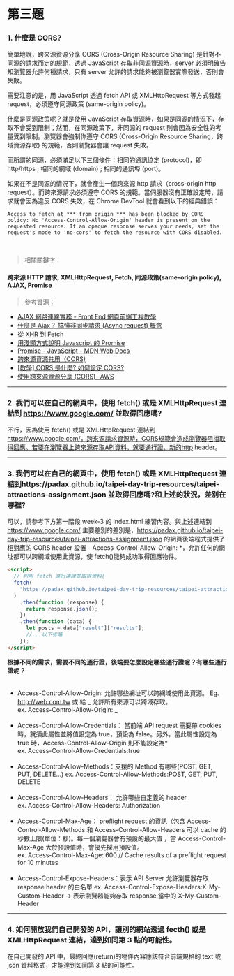 # 第三題

### 1. 什麼是 CORS?

簡單地說，跨來源資源分享 CORS (Cross-Origin Resource Sharing) 是針對不同源的請求而定的規範，透過 JavaScript 存取非同源資源時，server 必須明確告知瀏覽器允許何種請求，只有 server 允許的請求能夠被瀏覽器實際發送，否則會失敗。

需要注意的是，用 JavaScript 透過 fetch API 或 XMLHttpRequest 等方式發起 request，必須遵守同源政策 (same-origin policy)。

什麼是同源政策呢？就是使用 JavaScript 存取資源時，如果是同源的情況下，存取不會受到限制；然而，在同源政策下，非同源的 request 則會因為安全性的考量受到限制。瀏覽器會強制你遵守 CORS (Cross-Origin Resource Sharing，跨域資源存取) 的規範，否則瀏覽器會讓 request 失敗。

而所謂的同源，必須滿足以下三個條件：相同的通訊協定 (protocol)，即 http/https ; 相同的網域 (domain) ; 相同的通訊埠 (port)。

如果在不是同源的情況下，就會產生一個跨來源 http 請求（cross-origin http request）。而跨來源請求必須遵守 CORS 的規範。當伺服器沒有正確設定時，請求就會因為違反 CORS 失敗，在 Chrome DevTool 就會看到以下的經典錯誤：

```
Access to fetch at *** from origin *** has been blocked by CORS policy: No 'Access-Control-Allow-Origin' header is present on the requested resource. If an opaque response serves your needs, set the request's mode to 'no-cors' to fetch the resource with CORS disabled.
```

<br />

> 相關關鍵字：

#### 跨來源 HTTP 請求, XMLHttpRequest, Fetch, 同源政策(same-origin policy), AJAX, Promise

> 參考資源：

- [AJAX 網路連線實務 - Front End 網頁前端工程教學](https://www.youtube.com/watch?v=6X8sDGFGRss&t=938s)
- [什麼是 Ajax？ 搞懂非同步請求 (Async request) 概念](https://tw.alphacamp.co/blog/ajax-asynchronous-request)
- [從 XHR 到 Fetch](https://www.ithome.com.tw/voice/121435)
- [用淺顯方式說明 Javascript 的 Promise](https://ithelp.ithome.com.tw/articles/10230214)
- [Promise - JavaScript - MDN Web Docs](https://developer.mozilla.org/zh-TW/docs/Web/JavaScript/Reference/Global_Objects/Promise)
- [跨來源資源共用（CORS)](https://developer.mozilla.org/zh-TW/docs/Web/HTTP/CORS)
- [[教學] CORS 是什麼? 如何設定 CORS?](https://shubo.io/what-is-cors/#什麼是-cors-cross-origin-resource-sharing)
- [使用跨來源資源分享 (CORS) -AWS](https://docs.aws.amazon.com/zh_tw/AmazonS3/latest/userguide/cors.html)

<hr >

### 2. 我們可以在自己的網頁中，使用 fetch() 或是 XMLHttpRequest 連結到 https://www.google.com/ 並取得回應嗎?

不行，因為使用 fetch() 或是 XMLHttpRequest 連結到 https://www.google.com/，跨來源請求資源時，CORS規範會造成瀏覽器阻擋取得回應。若要在瀏覽器上跨來源存取API資料，就要通行證，新的http header。

<hr >

### 3. 我們可以在自己的網頁中，使用 fetch() 或是 XMLHttpRequest 連結到https://padax.github.io/taipei-day-trip-resources/taipei-attractions-assignment.json 並取得回應嗎?和上述的狀況，差別在哪裡?

可以，請參考下方第一階段 week-3 的 index.html 練習內容。與上述連結到 https://www.google.com/ 主要差別的差別是，https://padax.github.io/taipei-day-trip-resources/taipei-attractions-assignment.json 的網頁後端程式提供了相對應的 CORS header 設置 - Access-Control-Allow-Origin: \*，允許任何的網址都可以跨網域使用此資源，使 fetch()能夠成功取得回應物件。

```html
<script>
  // 利用 fetch 進行連線並取得資料{
  fetch(
    "https://padax.github.io/taipei-day-trip-resources/taipei-attractions-assignment.json"
  )
    .then(function (response) {
      return response.json();
    })
    .then(function (data) {
      let posts = data["result"]["results"];
      //...以下省略
    });
</script>
```

**根據不同的需求，需要不同的通行證，後端要怎麼設定哪些通行證呢？有哪些通行證呢？**
<br />
<br />

- Access-Control-Allow-Origin:
  允許哪些網址可以跨網域使用此資源。 Eg. http://web.com.tw 或 給 _ 允許所有來源可以跨域存取。<br />
  ex. Access-Control-Allow-Origin: _<br />
  <br />
- Access-Control-Allow-Credentials：
  當前端 API request 需要帶 cookies 時，就須此屬性並將值設定為 true，預設為 false。另外，當此屬性設定為 true 時，Access-Control-Allow-Origin 則不能設定為\*<br />
  ex. Access-Control-Allow-Credentials:true<br />
  <br />
- Access-Control-Allow-Methods：支援的 Method 有哪些(POST, GET, PUT, DELETE...)
  ex. Access-Control-Allow-Methods:POST, GET, PUT, DELETE<br />
  <br />
- Access-Control-Allow-Headers：
  允許哪些自定義的 header<br />
  ex. Access-Control-Allow-Headers: Authorization<br />
  <br />
- Access-Control-Max-Age：
  preflight request 的資訊（包含 Access-Control-Allow-Methods 和 Access-Control-Allow-Headers 可以 cache 的秒數上限(單位：秒)。每一個瀏覽器會有預設的最大值 ，當 Access-Control-Max-Age 大於預設值時，會優先採用預設值。<br />
  ex. Access-Control-Max-Age: 600 // Cache results of a preflight request for 10 minutes<br />
  <br />
- Access-Control-Expose-Headers：表示 API Server 允許瀏覽器存取 response header 的白名單
  ex. Access-Control-Expose-Headers:X-My-Custom-Header -> 表示瀏覽器能夠存取 response 當中的 X-My-Custom-Header

<hr >

### 4. 如何開放我們自己開發的 API，讓別的網站透過 fecth() 或是 XMLHttpRequest 連結，達到如同第 3 點的可能性。

在自己開發的 API 中，最終回應(return)的物件內容應該符合前端規格的 text 或 json 資料格式，才能達到如同第 3 點的可能性。
